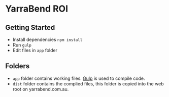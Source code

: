 # YarraBend ROI


## Getting Started
* Install dependencies `npm install`
* Run `gulp`
* Edit files in `app` folder

## Folders
* `app` folder contains working files. [Gulp](http://gulpjs.com) is used to compile code.
* `dist` folder contains the complied files, this folder is copied into the web root on yarrabend.com.au.


